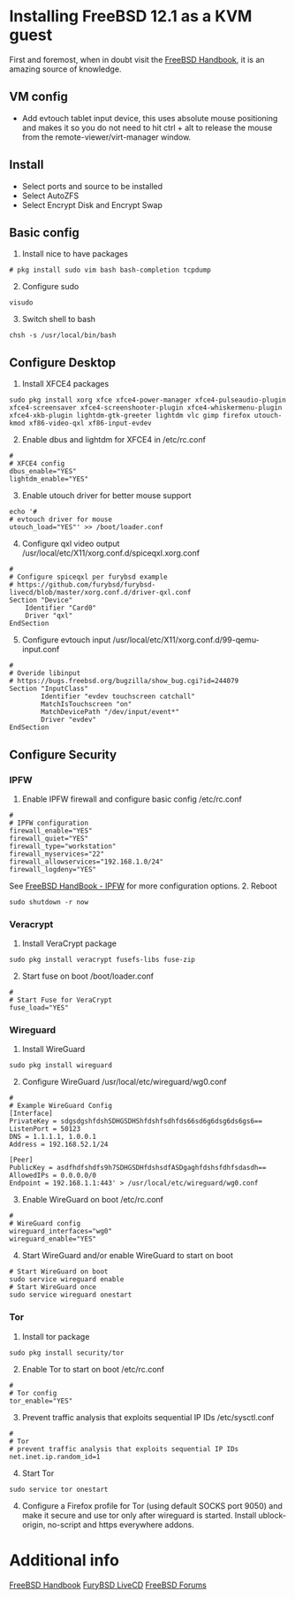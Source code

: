 # Installing FreeBSD 12.1 as a KVM guest
First and foremost, when in doubt visit the [FreeBSD Handbook](https://www.freebsd.org/doc/handbook/), it is an amazing source of knowledge.

## VM config
* Add evtouch tablet input device, this uses absolute mouse positioning and makes it so you do not need to hit ctrl + alt to release the mouse from the remote-viewer/virt-manager window.

## Install
* Select ports and source to be installed
* Select AutoZFS
* Select Encrypt Disk and Encrypt Swap

## Basic config
1. Install nice to have packages
```
# pkg install sudo vim bash bash-completion tcpdump
```
2. Configure sudo
```
visudo
```
3. Switch shell to bash
```
chsh -s /usr/local/bin/bash
```

## Configure Desktop
1. Install XFCE4 packages
```
sudo pkg install xorg xfce xfce4-power-manager xfce4-pulseaudio-plugin xfce4-screensaver xfce4-screenshooter-plugin xfce4-whiskermenu-plugin xfce4-xkb-plugin lightdm-gtk-greeter lightdm vlc gimp firefox utouch-kmod xf86-video-qxl xf86-input-evdev
```
2. Enable dbus and lightdm for XFCE4 in /etc/rc.conf
```
#
# XFCE4 config
dbus_enable="YES"
lightdm_enable="YES"
```
3. Enable utouch driver for better mouse support
```
echo '#
# evtouch driver for mouse
utouch_load="YES"' >> /boot/loader.conf
```
4. Configure qxl video output
/usr/local/etc/X11/xorg.conf.d/spiceqxl.xorg.conf
```
#
# Configure spiceqxl per furybsd example
# https://github.com/furybsd/furybsd-livecd/blob/master/xorg.conf.d/driver-qxl.conf
Section "Device"
    Identifier "Card0"
    Driver "qxl"
EndSection
```
5. Configure evtouch input
/usr/local/etc/X11/xorg.conf.d/99-qemu-input.conf
```
#
# Overide libinput
# https://bugs.freebsd.org/bugzilla/show_bug.cgi?id=244079
Section "InputClass"
        Identifier "evdev touchscreen catchall"
        MatchIsTouchscreen "on"
        MatchDevicePath "/dev/input/event*"
        Driver "evdev"
EndSection
```

## Configure Security
### IPFW
1. Enable IPFW firewall and configure basic config
/etc/rc.conf
```
#
# IPFW configuration
firewall_enable="YES"
firewall_quiet="YES"
firewall_type="workstation"
firewall_myservices="22"
firewall_allowservices="192.168.1.0/24"
firewall_logdeny="YES"
```
See [FreeBSD HandBook - IPFW](https://www.freebsd.org/doc/handbook/firewalls-ipfw.html) for more configuration options.
2. Reboot
```
sudo shutdown -r now
```

### Veracrypt
1. Install VeraCrypt package
```
sudo pkg install veracrypt fusefs-libs fuse-zip
```
2. Start fuse on boot
/boot/loader.conf
```
#
# Start Fuse for VeraCrypt
fuse_load="YES"
```

### Wireguard
1. Install WireGuard
```
sudo pkg install wireguard
```
2. Configure WireGuard
/usr/local/etc/wireguard/wg0.conf
```
#
# Example WireGuard Config
[Interface]
PrivateKey = sdgsdgshfdshSDHGSDHShfdshfsdhfds66sd6g6dsg6ds6gs6==
ListenPort = 50123
DNS = 1.1.1.1, 1.0.0.1
Address = 192.168.52.1/24

[Peer]
PublicKey = asdfhdfshdfs9h7SDHGSDHfdshsdfASDgaghfdshsfdhfsdasdh==
AllowedIPs = 0.0.0.0/0
Endpoint = 192.168.1.1:443' > /usr/local/etc/wireguard/wg0.conf
```
3. Enable WireGuard on boot
/etc/rc.conf
```
#
# WireGuard config
wireguard_interfaces="wg0"
wireguard_enable="YES"
```
4. Start WireGuard and/or enable WireGuard to start on boot
```
# Start WireGuard on boot
sudo service wireguard enable
# Start WireGuard once
sudo service wireguard onestart
```

### Tor
1. Install tor package
```
sudo pkg install security/tor
```
2. Enable Tor to start on boot
/etc/rc.conf
```
#
# Tor config
tor_enable="YES"
```
3. Prevent traffic analysis that exploits sequential IP IDs
/etc/sysctl.conf
```
# 
# Tor
# prevent traffic analysis that exploits sequential IP IDs
net.inet.ip.random_id=1
```
4. Start Tor
```
sudo service tor onestart
```
4. Configure a Firefox profile for Tor (using default SOCKS port 9050) and make it secure and use tor only after wireguard is started.  Install ublock-origin, no-script and https everywhere addons.

# Additional info
[FreeBSD Handbook](https://www.freebsd.org/doc/handbook/)
[FuryBSD LiveCD](https://github.com/furybsd/furybsd-livecd)
[FreeBSD Forums](https://forums.freebsd.org/)
